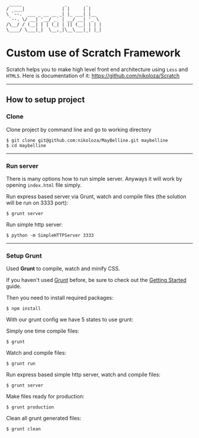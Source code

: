 	 _____                _       _
	/  ___|              | |     | |
	\ `--.  ___ _ __ __ _| |_ ___| |__
	 `--. \/ __| '__/ _` | __/ __| '_ \
	/\__/ / (__| | | (_| | || (__| | | |
	\____/ \___|_|  \__,_|\__\___|_| |_|


Custom use of Scratch Framework
=============

Scratch helps you to make high level front end architecture using `Less` and `HTML5`. Here is documentation of it: https://github.com/nikoloza/Scratch

-------------

How to setup project
-------------

### Clone
Clone project by command line and go to working directory

	$ git clone git@github.com:nikoloza/MayBelline.git maybelline
	$ cd maybelline


-------------

### Run server
There is many options how to run simple server. Anyways it will work by opening `index.html` file simply.

Run express based server via Grunt, watch and compile files (the solution will be run on 3333 port):

	$ grunt server

Run simple http server:

	$ python -m SimpleHTTPServer 3333


-------------

### Setup Grunt
Used **Grunt** to compile, watch and minify CSS.

If you haven't used [Grunt](http://gruntjs.com/) before, be sure to check out the [Getting Started](http://gruntjs.com/getting-started) guide.

Then you need to install required packages:

	$ npm install

With our grunt config we have 5 states to use grunt:

Simply one time compile files:

	$ grunt

Watch and compile files:

	$ grunt run

Run express based simple http server, watch and compile files:

	$ grunt server

Make files ready for production:

	$ grunt production

Clean all grunt generated files:

	$ grunt clean